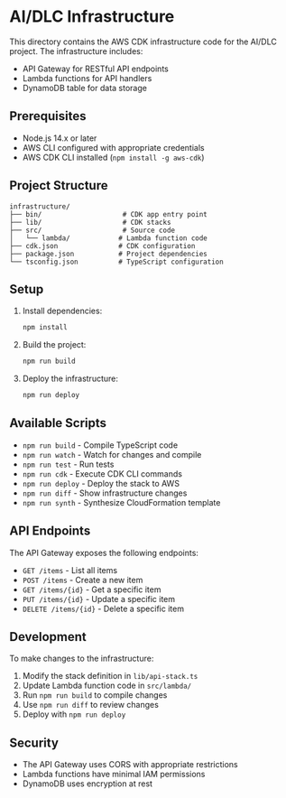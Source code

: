 # AI/DLC Infrastructure

This directory contains the AWS CDK infrastructure code for the AI/DLC project. The infrastructure includes:

- API Gateway for RESTful API endpoints
- Lambda functions for API handlers
- DynamoDB table for data storage

## Prerequisites

- Node.js 14.x or later
- AWS CLI configured with appropriate credentials
- AWS CDK CLI installed (`npm install -g aws-cdk`)

## Project Structure

```
infrastructure/
├── bin/                    # CDK app entry point
├── lib/                    # CDK stacks
├── src/                    # Source code
│   └── lambda/            # Lambda function code
├── cdk.json               # CDK configuration
├── package.json           # Project dependencies
└── tsconfig.json          # TypeScript configuration
```

## Setup

1. Install dependencies:
   ```bash
   npm install
   ```

2. Build the project:
   ```bash
   npm run build
   ```

3. Deploy the infrastructure:
   ```bash
   npm run deploy
   ```

## Available Scripts

- `npm run build` - Compile TypeScript code
- `npm run watch` - Watch for changes and compile
- `npm run test` - Run tests
- `npm run cdk` - Execute CDK CLI commands
- `npm run deploy` - Deploy the stack to AWS
- `npm run diff` - Show infrastructure changes
- `npm run synth` - Synthesize CloudFormation template

## API Endpoints

The API Gateway exposes the following endpoints:

- `GET /items` - List all items
- `POST /items` - Create a new item
- `GET /items/{id}` - Get a specific item
- `PUT /items/{id}` - Update a specific item
- `DELETE /items/{id}` - Delete a specific item

## Development

To make changes to the infrastructure:

1. Modify the stack definition in `lib/api-stack.ts`
2. Update Lambda function code in `src/lambda/`
3. Run `npm run build` to compile changes
4. Use `npm run diff` to review changes
5. Deploy with `npm run deploy`

## Security

- The API Gateway uses CORS with appropriate restrictions
- Lambda functions have minimal IAM permissions
- DynamoDB uses encryption at rest

